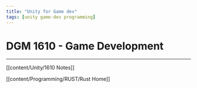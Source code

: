 ```yaml
---
title: "Unity for Game dev"
tags: [unity game-dev programming]
---
```



# DGM 1610 - Game Development

---

[[content/Unity/1610 Notes]]

[[content/Programming/RUST/Rust Home]]
